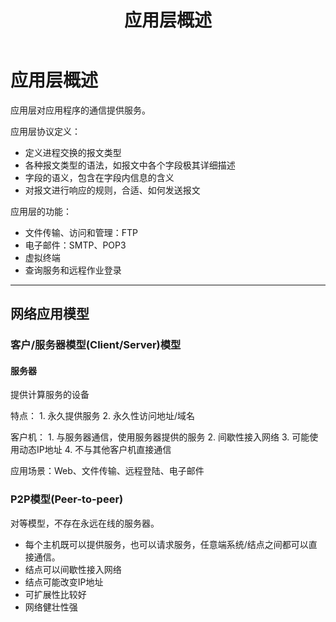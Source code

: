 ﻿---
title: '应用层概述'
tags: ['计算机网络','应用层']
---
# 应用层概述

应用层对应用程序的通信提供服务。

应用层协议定义：

- 定义进程交换的报文类型
- 各种报文类型的语法，如报文中各个字段极其详细描述
- 字段的语义，包含在字段内信息的含义
- 对报文进行响应的规则，合适、如何发送报文

应用层的功能：

- 文件传输、访问和管理：FTP
- 电子邮件：SMTP、POP3
- 虚拟终端
- 查询服务和远程作业登录

*****

## 网络应用模型

### 客户/服务器模型(Client/Server)模型

#### 服务器

提供计算服务的设备

特点：
    1. 永久提供服务
    2. 永久性访问地址/域名

客户机：
    1. 与服务器通信，使用服务器提供的服务
    2. 间歇性接入网络
    3. 可能使用动态IP地址
    4. 不与其他客户机直接通信

应用场景：Web、文件传输、远程登陆、电子邮件

### P2P模型(Peer-to-peer)

对等模型，不存在永远在线的服务器。

- 每个主机既可以提供服务，也可以请求服务，任意端系统/结点之间都可以直接通信。
- 结点可以间歇性接入网络
- 结点可能改变IP地址
- 可扩展性比较好
- 网络健壮性强
